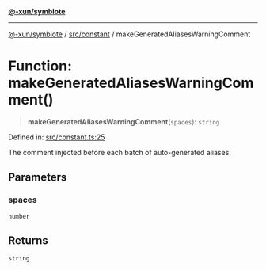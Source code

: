 [**@-xun/symbiote**](../../../README.md)

***

[@-xun/symbiote](../../../README.md) / [src/constant](../README.md) / makeGeneratedAliasesWarningComment

# Function: makeGeneratedAliasesWarningComment()

> **makeGeneratedAliasesWarningComment**(`spaces`): `string`

Defined in: [src/constant.ts:25](https://github.com/Xunnamius/symbiote/blob/cef28b21a1184891fa2969c3a3fa80ab4446b3b6/src/constant.ts#L25)

The comment injected before each batch of auto-generated aliases.

## Parameters

### spaces

`number`

## Returns

`string`
